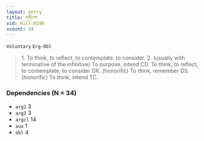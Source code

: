 ```yaml
---
layout: entry
title: དགོངས་
vid: Hill:0246
vcount: 34
---
```

`Voluntary` `Erg-Obl`
> 1\.
 To think, to reflect, to contemplate, to consider\.
 2\.
 (usually with terminative of the infinitive) To purpose, intend CD\.
 To think, to reflect, to contemplate, to consider DK\.
(honorific) To think, remember DS\.
(honorific) To think, intend TC\.

### Dependencies (N = 34)
* `arg1` 3
* `arg2` 3
* `argcl` 14
* `aux` 1
* `obl` 4
